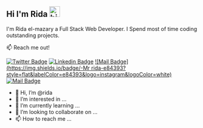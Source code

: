 ## Hi I'm Rida <img src="https://user-images.githubusercontent.com/1303154/88677602-1635ba80-d120-11ea-84d8-d263ba5fc3c0.gif" width="28px" alt="hi">

I'm Rida el-mazary a Full Stack Web Developer. I Spend most of time coding outstanding projects.

:mailbox: Reach me out!

[![Twitter Badge](https://img.shields.io/badge/-@Ridael20-1ca0f1?style=flat&labelColor=1ca0f1&logo=twitter&logoColor=white&link=https://twitter.com/ridael20)](https://twitter.com/ridael20) [![Linkedin Badge](https://img.shields.io/badge/-Rida-0e76a8?style=flat&labelColor=0e76a8&logo=linkedin&logoColor=white)](https://www.linkedin.com/in/rida-el-mazary-61617a178/) [![Mail Badge](https://img.shields.io/badge/-Mr rida-e84393?style=flat&labelColor=e84393&logo=instagram&logoColor=white)](https://www.instagram.com/mr.ridael/) [![Mail Badge](https://img.shields.io/badge/-Rida-c0392b?style=flat&labelColor=c0392b&logo=gmail&logoColor=white)](mailto:elmazary.rida@gmail.com)


- 👋 Hi, I’m @rida
- 👀 I’m interested in ...
- 🌱 I’m currently learning ...
- 💞️ I’m looking to collaborate on ...
- 📫 How to reach me ...

<!---
rida-el/rida-el is a ✨ special ✨ repository because its `README.md` (this file) appears on your GitHub profile.
You can click the Preview link to take a look at your changes.
--->
